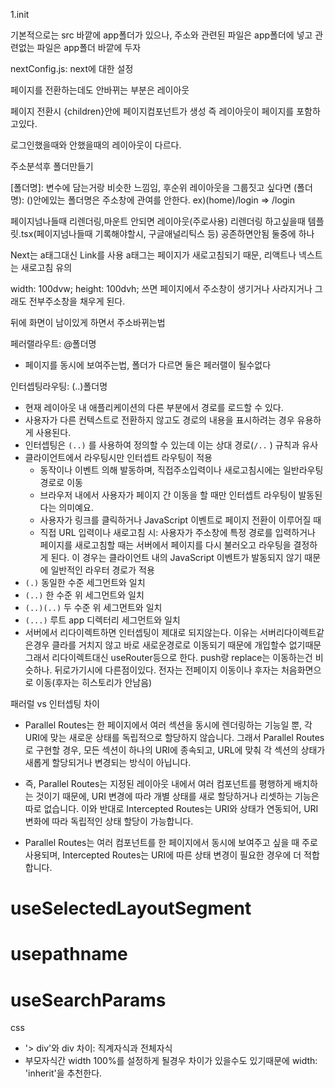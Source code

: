1.init

기본적으로는 src 바깥에 app폴더가 있으나,
주소와 관련된 파일은 app폴더에 넣고
관련없는 파일은 app폴더 바깥에 두자

nextConfig.js: next에 대한 설정

페이지를 전환하는데도 안바뀌는 부분은 레이아웃

페이지 전환시 {children}안에 페이지컴포넌트가 생성
즉 레이아웃이 페이지를 포함하고있다.

로그인했을때와 안했을때의 레이아웃이 다르다.

주소분석후 폴더만들기

[폴더명]: 변수에 담는거랑 비슷한 느낌임, 후순위
레이아웃을 그룹짓고 싶다면
(폴더명): ()안에있는 폴더명은 주소창에 관여를 안한다. ex)(home)/login => /login

페이지넘나들때 리렌더링,마운트 안되면 레이아웃(주로사용)
리렌더링 하고싶을때 템플릿.tsx(페이지넘나들때 기록해야할시, 구글애널리틱스 등)
공존하면안됨 둘중에 하나

Next는 a태그대신 Link를 사용 a태그는 페이지가 새로고침되기 때문, 리액트나 넥스트는 새로고침 유의

width: 100dvw;
height: 100dvh;
쓰면 페이지에서 주소창이 생기거나 사라지거나 그래도 전부주소창을 채우게 된다.

뒤에 화면이 남이있게 하면서 주소바뀌는법

페러랠라우트: @폴더명

- 페이지를 동시에 보여주는법, 폴더가 다르면 둘은 페러랠이 될수없다

인터셉팅라우팅: (..)폴더명

- 현재 레이아웃 내 애플리케이션의 다른 부분에서 경로를 로드할 수 있다.
- 사용자가 다른 컨텍스트로 전환하지 않고도 경로의 내용을 표시하려는 경우 유용하게 사용된다.
- 인터셉팅은 `(..)` 를 사용하여 정의할 수 있는데 이는 상대 경로(`/..` ) 규칙과 유사
- 클라이언트에서 라우팅시만 인터셉트 라우팅이 적용
  - 동작이나 이벤트 의해 발동하며, 직접주소입력이나 새로고침시에는 일반라우팅경로로 이동
  - 브라우저 내에서 사용자가 페이지 간 이동을 할 때만 인터셉트 라우팅이 발동된다는 의미예요.
  - 사용자가 링크를 클릭하거나 JavaScript 이벤트로 페이지 전환이 이루어질 때
  - 직접 URL 입력이나 새로고침 시: 사용자가 주소창에 특정 경로를 입력하거나 페이지를 새로고침할 때는
    서버에서 페이지를 다시 불러오고 라우팅을 결정하게 된다.
    이 경우는 클라이언트 내의 JavaScript 이벤트가 발동되지 않기 때문에 일반적인 라우터 경로가 적용
- `(.)` 동일한 수준 세그먼트와 일치
- `(..)` 한 수준 위 세그먼트와 일치
- `(..)(..)` 두 수준 위 세그먼트와 일치
- `(...)` 루트 app 디렉터리 세그먼트와 일치
- 서버에서 리다이렉트하면 인터셉팅이 제대로 되지않는다.
  이유는 서버리다이렉트같은경우 클라를 거치지 않고 바로 새로운경로로 이동되기 때문에 개입할수 없기때문
  그래서 리다이렉트대신 useRouter등으로 한다.
  push랑 replace는 이동하는건 비슷하나. 뒤로가기시에 다른점이있다.
  전자는 전페이지 이동이나 후자는 처음화면으로 이동(후자는 히스토리가 안남음)

패러럴 vs 인터셉팅 차이

- Parallel Routes는 한 페이지에서 여러 섹션을 동시에 렌더링하는 기능일 뿐, 각 URI에 맞는 새로운 상태를 독립적으로 할당하지 않습니다. 그래서 Parallel Routes로 구현할 경우, 모든 섹션이 하나의 URI에 종속되고, URL에 맞춰 각 섹션의 상태가 새롭게 할당되거나 변경되는 방식이 아닙니다.

- 즉, Parallel Routes는 지정된 레이아웃 내에서 여러 컴포넌트를 평행하게 배치하는 것이기 때문에, URI 변경에 따라 개별 상태를 새로 할당하거나 리셋하는 기능은 따로 없습니다. 이와 반대로 Intercepted Routes는 URI와 상태가 연동되어, URI 변화에 따라 독립적인 상태 할당이 가능합니다.

- Parallel Routes는 여러 컴포넌트를 한 페이지에서 동시에 보여주고 싶을 때 주로 사용되며, Intercepted Routes는 URI에 따른 상태 변경이 필요한 경우에 더 적합합니다.

# useSelectedLayoutSegment

# usepathname

# useSearchParams

css

- '> div'와 div 차이: 직계자식과 전체자식
- 부모자식간 width 100%를 설정하게 될경우 차이가 있을수도 있기때문에
  width: 'inherit'을 추천한다.
